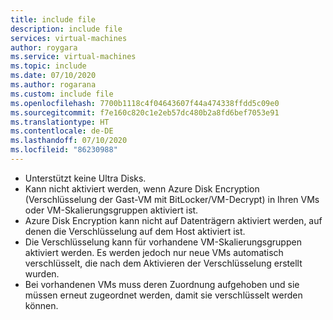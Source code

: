```yaml
---
title: include file
description: include file
services: virtual-machines
author: roygara
ms.service: virtual-machines
ms.topic: include
ms.date: 07/10/2020
ms.author: rogarana
ms.custom: include file
ms.openlocfilehash: 7700b1118c4f04643607f44a474338ffdd5c09e0
ms.sourcegitcommit: f7e160c820c1e2eb57dc480b2a8fd6bef7053e91
ms.translationtype: HT
ms.contentlocale: de-DE
ms.lasthandoff: 07/10/2020
ms.locfileid: "86230988"
---
```

- Unterstützt keine Ultra Disks.
- Kann nicht aktiviert werden, wenn Azure Disk Encryption (Verschlüsselung der Gast-VM mit BitLocker/VM-Decrypt) in Ihren VMs oder VM-Skalierungsgruppen aktiviert ist.
- Azure Disk Encryption kann nicht auf Datenträgern aktiviert werden, auf denen die Verschlüsselung auf dem Host aktiviert ist.
- Die Verschlüsselung kann für vorhandene VM-Skalierungsgruppen aktiviert werden. Es werden jedoch nur neue VMs automatisch verschlüsselt, die nach dem Aktivieren der Verschlüsselung erstellt wurden.
- Bei vorhandenen VMs muss deren Zuordnung aufgehoben und sie müssen erneut zugeordnet werden, damit sie verschlüsselt werden können.